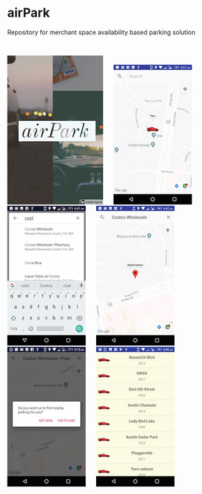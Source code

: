 # airPark
Repository for merchant space availability based parking solution

<br>  

![ScreenShot](/screenshots/background71.jpg) &nbsp;&nbsp;&nbsp;&nbsp; ![ScreenShot](/screenshots/mapScreen7.jpeg) &nbsp;&nbsp;&nbsp;&nbsp; ![ScreenShot](/screenshots/mapScreen71.jpeg) &nbsp;&nbsp;&nbsp;&nbsp; ![ScreenShot](/screenshots/mapScreen72.jpeg) &nbsp;&nbsp;&nbsp;&nbsp; ![ScreenShot](/screenshots/mapscreen74.jpeg) &nbsp;&nbsp;&nbsp;&nbsp; ![ScreenShot](/screenshots/mapscreen75.jpeg)
